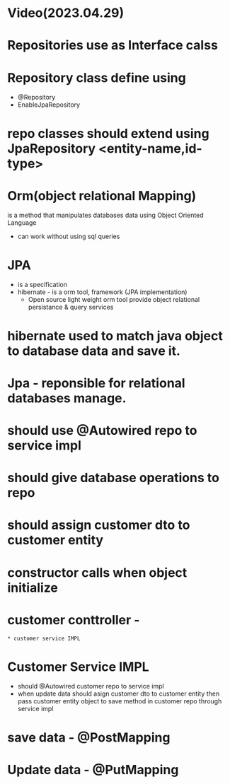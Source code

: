 # Video(2023.04.29)
# Repositories use as Interface calss 
# Repository class define using 
  * @Repository
  * EnableJpaRepository
# repo classes should extend using JpaRepository <entity-name,id-type>
# Orm(object relational Mapping)
  is a method that manipulates databases data using Object Oriented Language 
* can work without using sql queries
# JPA
  * is a specification
* hibernate - is a orm tool, framework (JPA implementation)
    * Open source light weight orm tool
    provide object relational persistance & query services
# hibernate used to match java object to database data and save it.
# Jpa - reponsible for relational databases manage.
# should use @Autowired repo to service impl
# should give database operations to repo
# should assign customer dto to customer entity
# constructor calls when object initialize
# customer conttroller -
    * customer service IMPL
# Customer Service IMPL
  * should @Autowired customer repo to service impl
  * when update data
      should asign customer dto to customer entity
      then pass customer entity object to save method in customer repo through service impl
# save data - @PostMapping
# Update data - @PutMapping

